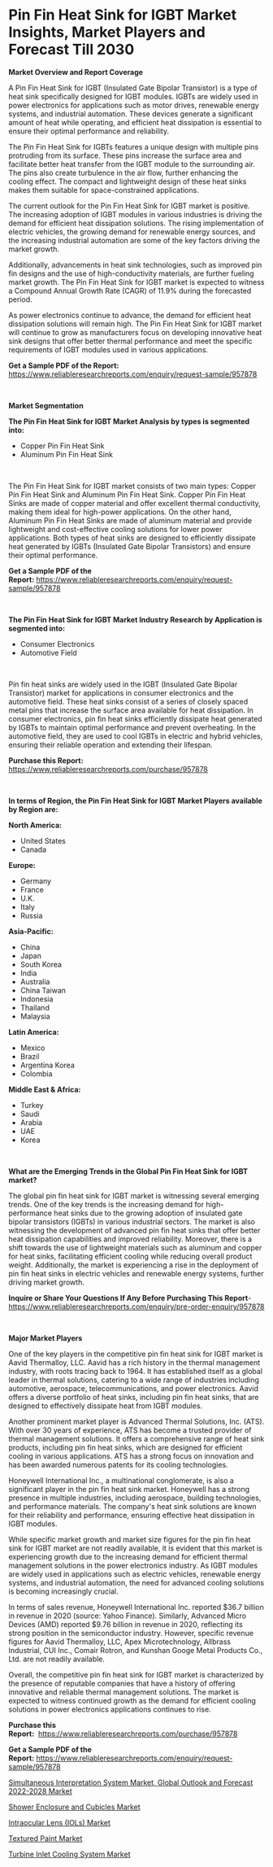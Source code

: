 <p><h1>Pin Fin Heat Sink for IGBT Market Insights, Market Players and Forecast Till 2030</h1></p><p><strong>Market Overview and Report Coverage</strong></p>
<p><p>A Pin Fin Heat Sink for IGBT (Insulated Gate Bipolar Transistor) is a type of heat sink specifically designed for IGBT modules. IGBTs are widely used in power electronics for applications such as motor drives, renewable energy systems, and industrial automation. These devices generate a significant amount of heat while operating, and efficient heat dissipation is essential to ensure their optimal performance and reliability.</p><p>The Pin Fin Heat Sink for IGBTs features a unique design with multiple pins protruding from its surface. These pins increase the surface area and facilitate better heat transfer from the IGBT module to the surrounding air. The pins also create turbulence in the air flow, further enhancing the cooling effect. The compact and lightweight design of these heat sinks makes them suitable for space-constrained applications.</p><p>The current outlook for the Pin Fin Heat Sink for IGBT market is positive. The increasing adoption of IGBT modules in various industries is driving the demand for efficient heat dissipation solutions. The rising implementation of electric vehicles, the growing demand for renewable energy sources, and the increasing industrial automation are some of the key factors driving the market growth.</p><p>Additionally, advancements in heat sink technologies, such as improved pin fin designs and the use of high-conductivity materials, are further fueling market growth. The Pin Fin Heat Sink for IGBT market is expected to witness a Compound Annual Growth Rate (CAGR) of 11.9% during the forecasted period.</p><p>As power electronics continue to advance, the demand for efficient heat dissipation solutions will remain high. The Pin Fin Heat Sink for IGBT market will continue to grow as manufacturers focus on developing innovative heat sink designs that offer better thermal performance and meet the specific requirements of IGBT modules used in various applications.</p></p>
<p><strong>Get a Sample PDF of the Report:</strong> <a href="https://www.reliableresearchreports.com/enquiry/request-sample/957878">https://www.reliableresearchreports.com/enquiry/request-sample/957878</a></p>
<p>&nbsp;</p>
<p><strong>Market Segmentation</strong></p>
<p><strong>The Pin Fin Heat Sink for IGBT Market Analysis by types is segmented into:</strong></p>
<p><ul><li>Copper Pin Fin Heat Sink</li><li>Aluminum Pin Fin Heat Sink</li></ul></p>
<p>&nbsp;</p>
<p><p>The Pin Fin Heat Sink for IGBT market consists of two main types: Copper Pin Fin Heat Sink and Aluminum Pin Fin Heat Sink. Copper Pin Fin Heat Sinks are made of copper material and offer excellent thermal conductivity, making them ideal for high-power applications. On the other hand, Aluminum Pin Fin Heat Sinks are made of aluminum material and provide lightweight and cost-effective cooling solutions for lower power applications. Both types of heat sinks are designed to efficiently dissipate heat generated by IGBTs (Insulated Gate Bipolar Transistors) and ensure their optimal performance.</p></p>
<p><strong>Get a Sample PDF of the Report:</strong>&nbsp;<a href="https://www.reliableresearchreports.com/enquiry/request-sample/957878">https://www.reliableresearchreports.com/enquiry/request-sample/957878</a></p>
<p>&nbsp;</p>
<p><strong>The Pin Fin Heat Sink for IGBT Market Industry Research by Application is segmented into:</strong></p>
<p><ul><li>Consumer Electronics</li><li>Automotive Field</li></ul></p>
<p>&nbsp;</p>
<p><p>Pin fin heat sinks are widely used in the IGBT (Insulated Gate Bipolar Transistor) market for applications in consumer electronics and the automotive field. These heat sinks consist of a series of closely spaced metal pins that increase the surface area available for heat dissipation. In consumer electronics, pin fin heat sinks efficiently dissipate heat generated by IGBTs to maintain optimal performance and prevent overheating. In the automotive field, they are used to cool IGBTs in electric and hybrid vehicles, ensuring their reliable operation and extending their lifespan.</p></p>
<p><strong>Purchase this Report:</strong>&nbsp; <a href="https://www.reliableresearchreports.com/purchase/957878">https://www.reliableresearchreports.com/purchase/957878</a></p>
<p>&nbsp;</p>
<p><strong>In terms of Region, the Pin Fin Heat Sink for IGBT Market Players available by Region are:</strong></p>
<p>
    <p> <strong> North America: </strong>
        <ul>
            <li>United States</li>
            <li>Canada</li>
        </ul>
        </p> 
    <p> <strong> Europe: </strong>
        <ul>
            <li>Germany</li>
            <li>France</li>
            <li>U.K.</li>
            <li>Italy</li>
            <li>Russia</li>
        </ul>
        </p> 
    <p> <strong> Asia-Pacific: </strong>
        <ul>
            <li>China</li>
            <li>Japan</li>
            <li>South Korea</li>
            <li>India</li>
            <li>Australia</li>
            <li>China Taiwan</li>
            <li>Indonesia</li>
            <li>Thailand</li>
            <li>Malaysia</li>
        </ul>
        </p> 
    <p> <strong> Latin America: </strong>
        <ul>
            <li>Mexico</li>
            <li>Brazil</li>
            <li>Argentina Korea</li>
            <li>Colombia</li>
        </ul>
        </p> 
    <p> <strong> Middle East & Africa: </strong>
        <ul>
            <li>Turkey</li>
            <li>Saudi</li>
            <li>Arabia</li>
            <li>UAE</li>
            <li>Korea</li>
        </ul>
    </p>
    </p>
<p>&nbsp;</p>
<p><strong>What are the Emerging Trends in the Global Pin Fin Heat Sink for IGBT market?</strong></p>
<p><p>The global pin fin heat sink for IGBT market is witnessing several emerging trends. One of the key trends is the increasing demand for high-performance heat sinks due to the growing adoption of insulated gate bipolar transistors (IGBTs) in various industrial sectors. The market is also witnessing the development of advanced pin fin heat sinks that offer better heat dissipation capabilities and improved reliability. Moreover, there is a shift towards the use of lightweight materials such as aluminum and copper for heat sinks, facilitating efficient cooling while reducing overall product weight. Additionally, the market is experiencing a rise in the deployment of pin fin heat sinks in electric vehicles and renewable energy systems, further driving market growth.</p></p>
<p><strong>Inquire or Share Your Questions If Any Before Purchasing This Report</strong>- <a href="https://www.reliableresearchreports.com/enquiry/pre-order-enquiry/957878">https://www.reliableresearchreports.com/enquiry/pre-order-enquiry/957878</a></p>
<p>&nbsp;</p>
<p><strong>Major Market Players</strong></p>
<p><p>One of the key players in the competitive pin fin heat sink for IGBT market is Aavid Thermalloy, LLC. Aavid has a rich history in the thermal management industry, with roots tracing back to 1964. It has established itself as a global leader in thermal solutions, catering to a wide range of industries including automotive, aerospace, telecommunications, and power electronics. Aavid offers a diverse portfolio of heat sinks, including pin fin heat sinks, that are designed to effectively dissipate heat from IGBT modules.</p><p>Another prominent market player is Advanced Thermal Solutions, Inc. (ATS). With over 30 years of experience, ATS has become a trusted provider of thermal management solutions. It offers a comprehensive range of heat sink products, including pin fin heat sinks, which are designed for efficient cooling in various applications. ATS has a strong focus on innovation and has been awarded numerous patents for its cooling technologies.</p><p>Honeywell International Inc., a multinational conglomerate, is also a significant player in the pin fin heat sink market. Honeywell has a strong presence in multiple industries, including aerospace, building technologies, and performance materials. The company's heat sink solutions are known for their reliability and performance, ensuring effective heat dissipation in IGBT modules.</p><p>While specific market growth and market size figures for the pin fin heat sink for IGBT market are not readily available, it is evident that this market is experiencing growth due to the increasing demand for efficient thermal management solutions in the power electronics industry. As IGBT modules are widely used in applications such as electric vehicles, renewable energy systems, and industrial automation, the need for advanced cooling solutions is becoming increasingly crucial.</p><p>In terms of sales revenue, Honeywell International Inc. reported $36.7 billion in revenue in 2020 (source: Yahoo Finance). Similarly, Advanced Micro Devices (AMD) reported $9.76 billion in revenue in 2020, reflecting its strong position in the semiconductor industry. However, specific revenue figures for Aavid Thermalloy, LLC, Apex Microtechnology, Allbrass Industrial, CUI Inc., Comair Rotron, and Kunshan Googe Metal Products Co., Ltd. are not readily available.</p><p>Overall, the competitive pin fin heat sink for IGBT market is characterized by the presence of reputable companies that have a history of offering innovative and reliable thermal management solutions. The market is expected to witness continued growth as the demand for efficient cooling solutions in power electronics applications continues to rise.</p></p>
<p><strong>Purchase this Report:</strong>&nbsp;&nbsp;<a href="https://www.reliableresearchreports.com/purchase/957878">https://www.reliableresearchreports.com/purchase/957878</a></p>
<p></p>
<p><strong>Get a Sample PDF of the Report:</strong>&nbsp;<a href="https://www.reliableresearchreports.com/enquiry/request-sample/957878">https://www.reliableresearchreports.com/enquiry/request-sample/957878</a></p>
<p><p><a href="https://issuu.com/reportprime-2/docs/simultaneous-interpretation-system-market-global-o?fr=xKAE9_zU1NQ">Simultaneous Interpretation System Market, Global Outlook and Forecast 2022-2028 Market</a></p><p><a href="https://medium.com/@kimzemlak1955/shower-enclosure-and-cubicles-market-size-growth-forecast-2023-2030-6d4cb5eb001a">Shower Enclosure and Cubicles Market</a></p><p><a href="https://github.com/NorbertYates/Market-Research-Report-List-1/blob/main/intraocular-lens-iols-market.md">Intraocular Lens (IOLs) Market</a></p><p><a href="https://www.linkedin.com/pulse/textured-paint-market-research-report-provides-thorough-bzrie/">Textured Paint Market</a></p><p><a href="https://github.com/RoccoManning/Market-Research-Report-List-1/blob/main/turbine-inlet-cooling-system-market.md">Turbine Inlet Cooling System Market</a></p></p>